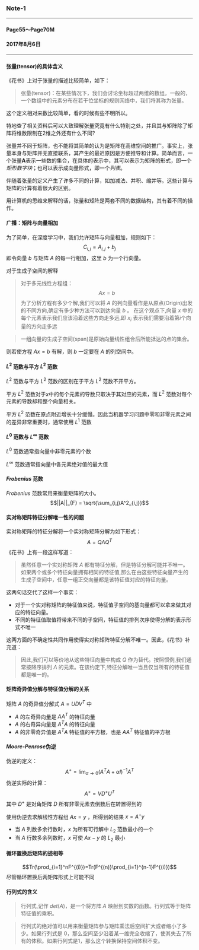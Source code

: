### Note-1
---
#### Page55～Page70M
#### 2017年8月6日
---
#### **张量(tensor)的具体含义**

《花书》上对于张量的描述比较简单，如下：  
> 张量(tensor)：在某些情况下，我们会讨论坐标超过两维的数组。一般的，一个数组中的元素分布在若干位坐标的规则网络中，我们将其称为张量。

这个定义相对来数比较简单，看的时候有些不明所以。

特地查了相关资料后可以大致理解张量究竟有什么特别之处，并且其与矩阵除了矩阵将维数限制在2维之外还有什么不同?

张量并不同于矩阵，也不能将其简单的认为是矩阵在高维空间的推广。事实上，张量本身与矩阵并无直接联系，其产生的最迟原因是方便推导和计算。简单而言，一个张量**A**表示一些数的集合，在具体的表示中，其可以表示为矩阵的形式，即一个*矩形数字块*；也可以表示成向量形式，即一个*列表*。

伴随着张量的定义产生了许多不同的计算，如加减法、并积、缩并等。这些计算与矩阵的计算有着很大的区别。

用计算机的思维来解释的话，张量和矩阵是两套不同的数据结构，其有着不同的操作。

#### **广播：矩阵与向量相加**
为了简单，在深度学习中，我们允许矩阵与向量相加，规则如下：
$$C_{i,j} = A_{i,j} + b_{j}　$$
即令向量 $b$ 与矩阵 $A$ 的每一行相加，这里 $b$ 为一个行向量。

 对于生成子空间的解释
>对于多元线性方程组：
>$$Ax=b$$
>为了分析方程有多少个解,我们可以将 $A$ 的列向量看作是从原点(Origin)出发的不同方向,确定有多少种方法可以到达向量 $b$ 。
>在这个观点下,向量 $x$ 中的每个元素表示我们应该沿着这些方向走多远,即 $x_{i}$ 表示我们需要沿着第$i$个向量的方向走多远

>一组向量的生成子空间(span)是原始向量线性组合后所能抵达的点的集合。

则若使方程 $Ax=b$ 有解，则 $b$ 一定要在 $A$ 的列空间中。

#### **$L^2$ 范数与平方 $L^2$ 范数**
$L^2$ 范数与平方 $L^2$ 范数的区别在于平方 $L^2$ 范数不开平方。

平方 $L^2$ 范数对于$x$中的每个元素的导数只取决于其对应的元素，而 $L^2$ 范数对每个元素的导数却和整个向量相关。

平方 $L^2$ 范数在原点附近增长十分缓慢。因此当机器学习问题中零和非零元素之间的差异非常重要时，通常使用 $L^1$ 范数

#### **$L^0$ 范数与 $L^\infty$ 范数**
 $L^0$ 范数通常指向量中非零元素的个数

 $L^\infty$ 范数通常指向量中各元素绝对值的最大值

#### **$Frobenius$ 范数**
 $Frobenius$ 范数常用来衡量矩阵的大小。
$$||A||_{F} = \sqrt{\sum_{i,j}A^2_{i,j}}$$

#### **实对称矩阵特征分解唯一性的问题**
实对称矩阵的特征分解将一个实对称矩阵分解为如下形式：
$$A=Q\Lambda Q^T$$
《花书》上有一段这样写道：
>虽然任意一个实对称矩阵 $A$ 都有特征分解，但是特征分解可能并不唯一。如果两个或多个特征向量拥有相同的特征值,那么在由这些特征向量产生的生成子空间中，任意一组正交向量都是该特征值对应的特征向量。

这两句话交代了这样一个事实：

+ 对于一个实对称矩阵的特征值来说，特征值子空间的基向量都可以拿来做其对应的特征向量。
+ 不同的特征值取值将带来不同的子空间，特征值的排列次序使得分解的表示形式不唯一

这两方面的不确定性共同作用使得实对称矩阵特征分解不唯一。因此，《花书》补充道：
>因此,我们可以等价地从这些特征向量中构成 $Q$ 作为替代。按照惯例,我们通常按降序排列 $\Lambda$ 的元素。在该约定下,特征分解唯一当且仅当所有的特征值都是唯一的。

#### **矩阵奇异值分解与特征值分解的关系**
矩阵 $A$ 的奇异值分解式 $A=UDV^T$ 中
+ $A$ 的左奇异向量是 $AA^T$ 的特征向量
+ $A$ 的右奇异向量是 $A^TA$ 的特征向量
+ $A$ 的非零奇异值是 $A^TA$ 特征值的平方根，也是 $AA^T$ 特征值的平方根

#### **$Moore$-$Penrose$伪逆**
伪逆的定义：
$$A^+=\lim_{\alpha\rightarrow0}(A^TA+\alpha I)^{-1}A^T$$
伪逆实际的计算：
$$A^+=VD^+U^T$$
其中 $D^+$ 是对角矩阵 $D$ 所有非零元素去倒数后在转置得到的

使用伪逆去求解线性方程组 $Ax=y$ ，所得到的结果 $x=A^+y$
+ 当 $A$ 列数多余行数时，$x$ 为所有可行解中 $L_{2}$ 范数最小的一个
+ 当 $A$ 行数多余列数时，$x$ 可使 $Ax-y$ 的 $L_{2}$ 最小

#### **循环置换后矩阵的迹相等**
$$Tr(\prod_{i=1}^nF^{(i)})=Tr(F^{(n)}\prod_{i=1}^{n-1}F^{(i)})$$
尽管循环置换后两矩阵形式上可能不同

#### **行列式的含义**
>行列式,记作 $det(A)$，是一个将方阵 $A$ 映射到实数的函数。行列式等于矩阵特征值的乘积。

>行列式的绝对值可以用来衡量矩阵参与矩阵乘法后空间扩大或者缩小了多少。如果行列式是 0，那么空间至少沿着某一维完全收缩了，使其失去了所有的体积。如果行列式是1，那么这个转换保持空间体积不变。
